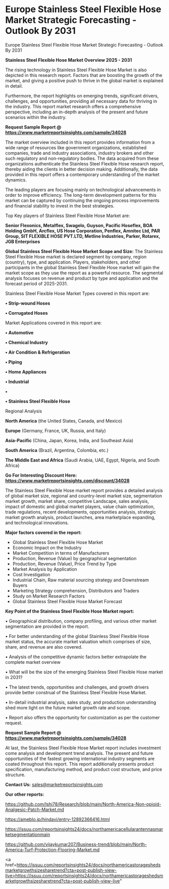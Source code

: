 # Europe Stainless Steel Flexible Hose Market Strategic Forecasting - Outlook By 2031
Europe Stainless Steel Flexible Hose Market Strategic Forecasting - Outlook By 2031

<Strong> Stainless Steel Flexible Hose Market Overview 2025 - 2031</strong>

The rising technology in Stainless Steel Flexible Hose Market is also depicted in this research report. Factors that are boosting the growth of the market, and giving a positive push to thrive in the global market is explained in detail.

Furthermore, the report highlights on emerging trends, significant drivers, challenges, and opportunities, providing all necessary data for thriving in the industry. This report market research offers a comprehensive perspective, including an in-depth analysis of the present and future scenarios within the industry.

<strong>Request Sample Report @ <a href=https://www.marketreportsinsights.com/sample/34028>https://www.marketreportsinsights.com/sample/34028</a></strong>

The market overview included in this report provides information from a wide range of resources like government organizations, established companies, trade and industry associations, industry brokers and other such regulatory and non-regulatory bodies. The data acquired from these organizations authenticate the Stainless Steel Flexible Hose research report, thereby aiding the clients in better decision making. Additionally, the data provided in this report offers a contemporary understanding of the market dynamics.

The leading players are focusing mainly on technological advancements in order to improve efficiency. The long-term development patterns for this market can be captured by continuing the ongoing process improvements and financial stability to invest in the best strategies.

Top Key players of Stainless Steel Flexible Hose Market are:

<strong>Senior Flexonics, Metalflex, Swagelo, Guyson, Pacific Hoseflex, BOA Holding GmbH, Arcflex, US Hose Corporation, Penflex, Amnitec Ltd, PAR Group, SIT FLEXIBLE HOSE PVT.LTD, Metline Industries, Parker, Rotarex, JGB Enterprises</strong>

<strong><b>Global Stainless Steel Flexible Hose Market Scope and Size:</b></strong>
The Stainless Steel Flexible Hose market is declared segment by company, region (country), type, and application. Players, stakeholders, and other participants in the global Stainless Steel Flexible Hose market will gain the market scope as they use the report as a powerful resource. The segmental analysis focuses on revenue and product by type and application and the forecast period of 2025-2031.

Stainless Steel Flexible Hose Market Types covered in this report are:

<strong>•  Strip-wound Hoses

•  Corrugated Hoses</strong>

Market Applications covered in this report are:

<strong>•  Automotive

•  Chemical Industry

•  Air Condition & Refrigeration

•  Piping

•  Home Appliances

•  Industrial

•  

•  Stainless Steel Flexible Hose</strong> 

Regional Analysis

<strong>North America</strong> (the United States, Canada, and Mexico)

<strong>Europe</strong> (Germany, France, UK, Russia, and Italy)

<strong>Asia-Pacific</strong> (China, Japan, Korea, India, and Southeast Asia)

<strong>South America</strong> (Brazil, Argentina, Colombia, etc.)

<strong>The Middle East and Africa</strong> (Saudi Arabia, UAE, Egypt, Nigeria, and South Africa)

<strong>Go For Interesting Discount Here: <a href=https://www.marketreportsinsights.com/discount/34028>https://www.marketreportsinsights.com/discount/34028</a></strong>

The Stainless Steel Flexible Hose market report provides a detailed analysis of global market size, regional and country-level market size, segmentation market growth, market share, competitive Landscape, sales analysis, impact of domestic and global market players, value chain optimization, trade regulations, recent developments, opportunities analysis, strategic market growth analysis, product launches, area marketplace expanding, and technological innovations.

<strong><b>Major factors covered in the report:</b></strong>
<ul>
  <li>Global Stainless Steel Flexible Hose Market </li>
  <li>Economic Impact on the Industry</li>
  <li>Market Competition in terms of Manufacturers</li>
  <li>Production, Revenue (Value) by geographical segmentation</li>
  <li>Production, Revenue (Value), Price Trend by Type</li>
  <li>Market Analysis by Application</li>
  <li>Cost Investigation</li>
  <li>Industrial Chain, Raw material sourcing strategy and Downstream Buyers</li>
  <li>Marketing Strategy comprehension, Distributors and Traders</li>
  <li>Study on Market Research Factors</li>
  <li>Global Stainless Steel Flexible Hose Market Forecast</li>
</ul>

<strong><b>Key Point of the Stainless Steel Flexible Hose Market report:</b></strong>

• Geographical distribution, company profiling, and various other market segmentation are provided in the report.

• For better understanding of the global Stainless Steel Flexible Hose market status, the accurate market valuation which comprises of size, share, and revenue are also covered.

• Analysis of the competitive dynamic factors better extrapolate the complete market overview

• What will be the size of the emerging Stainless Steel Flexible Hose market in 2031?

• The latest trends, opportunities and challenges, and growth drivers provide better construal of the Stainless Steel Flexible Hose Market.

• In-detail industrial analysis, sales study, and production understanding shed more light on the future market growth rate and scope.

• Report also offers the opportunity for customization as per the customer request.

<strong>Request Sample Report @ <a href=https://www.marketreportsinsights.com/sample/34028>https://www.marketreportsinsights.com/sample/34028</a></strong>

At last, the Stainless Steel Flexible Hose Market report includes investment come analysis and development trend analysis. The present and future opportunities of the fastest growing international industry segments are coated throughout this report. This report additionally presents product specification, manufacturing method, and product cost structure, and price structure.

<strong>Contact Us:</strong>
sales@marketreportsinsights.com

<strong>Our other reports:</strong>

<a href=https://github.com/Ishi78/Research/blob/main/North-America-Non-opioid-Analgesic-Patch-Market.md>https://github.com/Ishi78/Research/blob/main/North-America-Non-opioid-Analgesic-Patch-Market.md</a>

<a href=https://ameblo.jp/hindavi/entry-12892366416.html>https://ameblo.jp/hindavi/entry-12892366416.html</a>

<a href=https://issuu.com/reportsinsights24/docs/northamericacellularantennasmarketsegmentationmain>https://issuu.com/reportsinsights24/docs/northamericacellularantennasmarketsegmentationmain</a>

<a href=https://github.com/vijaykumar207/Business-trend/blob/main/North-America-Turf-Protection-Flooring-Market.md>https://github.com/vijaykumar207/Business-trend/blob/main/North-America-Turf-Protection-Flooring-Market.md</a>

<a href=https://issuu.com/reportsinsights24/docs/northamericastorageshedsmarketgrowthsizesharetrend?cta=post-publish-view-live>https://issuu.com/reportsinsights24/docs/northamericastorageshedsmarketgrowthsizesharetrend?cta=post-publish-view-live</a>"
